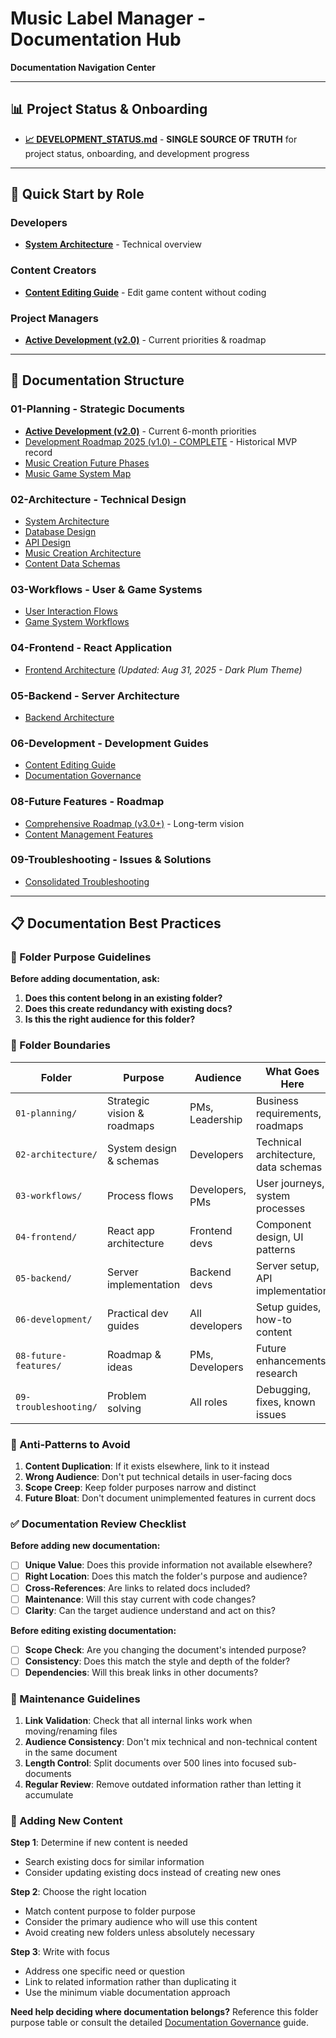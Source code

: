 # Music Label Manager - Documentation Hub

**Documentation Navigation Center**

---

## 📊 **Project Status & Onboarding**

- [**📈 DEVELOPMENT_STATUS.md**](../DEVELOPMENT_STATUS.md) - **SINGLE SOURCE OF TRUTH** for project status, onboarding, and development progress

---

## 🎯 **Quick Start by Role**

### **Developers**
- [**System Architecture**](./02-architecture/system-architecture.md) - Technical overview

### **Content Creators**
- [**Content Editing Guide**](./06-development/content-editing-guide.md) - Edit game content without coding

### **Project Managers**
- [**Active Development (v2.0)**](./01-planning/CORE_FEATURES_sim-v2.0.md) - Current priorities & roadmap

---

## 📁 **Documentation Structure**

### **01-Planning** - Strategic Documents
- [**Active Development (v2.0)**](./01-planning/CORE_FEATURES_sim-v2.0.md) - Current 6-month priorities
- [Development Roadmap 2025 (v1.0) - COMPLETE](./99-legacy/complete/development_roadmap_2025_sim-v1.0.md) - Historical MVP record
- [Music Creation Future Phases](./01-planning/implementation-specs/music-creation-release-cycle-phases-3-4-FUTURE.md)
- [Music Game System Map](./01-planning/music_game_system_map.html)

### **02-Architecture** - Technical Design
- [System Architecture](./02-architecture/system-architecture.md)
- [Database Design](./02-architecture/database-design.md)
- [API Design](./02-architecture/api-design.md)
- [Music Creation Architecture](./02-architecture/music-creation-architecture.md)
- [Content Data Schemas](./02-architecture/content-data-schemas.md)

### **03-Workflows** - User & Game Systems
- [User Interaction Flows](./03-workflows/user-interaction-flows.md)
- [Game System Workflows](./03-workflows/game-system-workflows.md)

### **04-Frontend** - React Application
- [Frontend Architecture](./04-frontend/frontend-architecture.md) *(Updated: Aug 31, 2025 - Dark Plum Theme)*

### **05-Backend** - Server Architecture
- [Backend Architecture](./05-backend/backend-architecture.md)

### **06-Development** - Development Guides
- [Content Editing Guide](./06-development/content-editing-guide.md)
- [Documentation Governance](./06-development/documentation-governance.md)

### **08-Future Features** - Roadmap
- [Comprehensive Roadmap (v3.0+)](./08-future-features-and-fixes/comprehensive-roadmap_sim-v3.0.md) - Long-term vision
- [Content Management Features](./08-future-features-and-fixes/content-management-features.md)

### **09-Troubleshooting** - Issues & Solutions
- [Consolidated Troubleshooting](./09-troubleshooting/consolidated-system-troubleshooting.md)

---

## 📋 **Documentation Best Practices**

### **🎯 Folder Purpose Guidelines**

**Before adding documentation, ask:**
1. **Does this content belong in an existing folder?**
2. **Does this create redundancy with existing docs?**
3. **Is this the right audience for this folder?**

### **📁 Folder Boundaries**

| Folder | Purpose | Audience | What Goes Here | What Doesn't Go Here |
|--------|---------|----------|----------------|---------------------|
| `01-planning/` | Strategic vision & roadmaps | PMs, Leadership | Business requirements, roadmaps | Implementation details, code |
| `02-architecture/` | System design & schemas | Developers | Technical architecture, data schemas | User guides, implementation steps |
| `03-workflows/` | Process flows | Developers, PMs | User journeys, system processes | Code examples, debugging |
| `04-frontend/` | React app architecture | Frontend devs | Component design, UI patterns | Backend details, content editing |
| `05-backend/` | Server implementation | Backend devs | Server setup, API implementation | Architecture theory, user guides |
| `06-development/` | Practical dev guides | All developers | Setup guides, how-to content | Architectural theory, future plans |
| `08-future-features/` | Roadmap & ideas | PMs, Developers | Future enhancements, research | Current implementation, user guides |
| `09-troubleshooting/` | Problem solving | All roles | Debugging, fixes, known issues | General documentation, tutorials |

### **🚫 Anti-Patterns to Avoid**

1. **Content Duplication**: If it exists elsewhere, link to it instead
2. **Wrong Audience**: Don't put technical details in user-facing docs
3. **Scope Creep**: Keep folder purposes narrow and distinct
4. **Future Bloat**: Don't document unimplemented features in current docs

### **✅ Documentation Review Checklist**

**Before adding new documentation:**
- [ ] **Unique Value**: Does this provide information not available elsewhere?
- [ ] **Right Location**: Does this match the folder's purpose and audience?
- [ ] **Cross-References**: Are links to related docs included?
- [ ] **Maintenance**: Will this stay current with code changes?
- [ ] **Clarity**: Can the target audience understand and act on this?

**Before editing existing documentation:**
- [ ] **Scope Check**: Are you changing the document's intended purpose?
- [ ] **Consistency**: Does this match the style and depth of the folder?
- [ ] **Dependencies**: Will this break links in other documents?

### **🔄 Maintenance Guidelines**

1. **Link Validation**: Check that all internal links work when moving/renaming files
2. **Audience Consistency**: Don't mix technical and non-technical content in the same document
3. **Length Control**: Split documents over 500 lines into focused sub-documents
4. **Regular Review**: Remove outdated information rather than letting it accumulate

### **📝 Adding New Content**

**Step 1**: Determine if new content is needed
- Search existing docs for similar information
- Consider updating existing docs instead of creating new ones

**Step 2**: Choose the right location
- Match content purpose to folder purpose
- Consider the primary audience who will use this content
- Avoid creating new folders unless absolutely necessary

**Step 3**: Write with focus
- Address one specific need or question
- Link to related information rather than duplicating it
- Use the minimum viable documentation approach

**Need help deciding where documentation belongs?** Reference this folder purpose table or consult the detailed [Documentation Governance](./06-development/documentation-governance.md) guide.